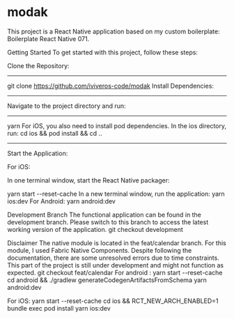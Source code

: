 # modak
This project is a React Native application based on my custom boilerplate: Boilerplate React Native 071.

Getting Started
To get started with this project, follow these steps:

Clone the Repository:

***
git clone https://github.com/iviveros-code/modak
Install Dependencies:
***

Navigate to the project directory and run:

***
yarn
For iOS, you also need to install pod dependencies. In the ios directory, run:
cd ios && pod install && cd ..
***


Start the Application:

For iOS:

In one terminal window, start the React Native packager:

yarn start --reset-cache
In a new terminal window, run the application:
yarn ios:dev
For Android:
yarn android:dev

Development Branch
The functional application can be found in the development branch. Please switch to this branch to access the latest working version of the application. git checkout development

Disclaimer
The native module is located in the feat/calendar branch. For this module, I used Fabric Native Components. Despite following the documentation, there are some unresolved errors due to time constraints. This part of the project is still under development and might not function as expected. git checkout feat/calendar
For android :
yarn start --reset-cache
cd android && ./gradlew generateCodegenArtifactsFromSchema
yarn android:dev

For iOS:
yarn start --reset-cache
cd ios && RCT_NEW_ARCH_ENABLED=1 bundle exec pod install
yarn ios:dev

